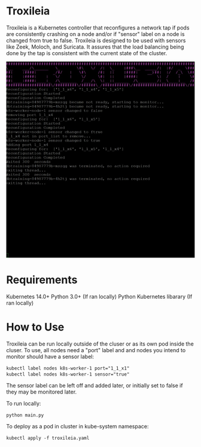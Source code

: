 Troxileia
=========

Troxileia is a Kubernetes controller that reconfigures a network tap if pods are consistently crashing on a node and/or if "sensor" label on a node is changed from true to false. Troxileia is designed to be used with sensors like Zeek, Moloch, and Suricata. It assures that the load balancing being done by the tap is consistent with the current state of the cluster.

![Picture here](trox.jpg "Troxileia")

Requirements
============

Kubernetes 14.0+
Python 3.0+ (If ran locally)
Python Kubernetes libarary (If ran locally)

How to Use
==========

Troxileia can be run locally outside of the cluser or as its own pod inside the cluser. To use, all nodes need a "port" label and and nodes you intend to monitor should have a sensor label:

```
kubectl label nodes k8s-worker-1 port="1_1_x1"
kubectl label nodes k8s-worker-1 sensor="true"
```
The sensor label can be left off and added later, or initially set to false if they may be monitored later.

To run locally:
```
python main.py
```
To deploy as a pod in cluster in kube-system namespace:
```
kubectl apply -f troxileia.yaml
```
